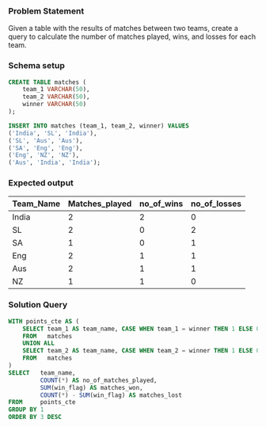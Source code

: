 ### Problem Statement

Given a table with the results of matches between two teams, create a query to calculate the number of matches played, wins, and losses for each team.

### Schema setup

```sql
CREATE TABLE matches (
    team_1 VARCHAR(50),
    team_2 VARCHAR(50),
    winner VARCHAR(50)
);

INSERT INTO matches (team_1, team_2, winner) VALUES 
('India', 'SL', 'India'),
('SL', 'Aus', 'Aus'),
('SA', 'Eng', 'Eng'),
('Eng', 'NZ', 'NZ'),
('Aus', 'India', 'India');
```

### Expected output

| Team_Name | Matches_played | no_of_wins | no_of_losses |
|-----------|----------------|------------|--------------|
| India     | 2              | 2          | 0            |
| SL        | 2              | 0          | 2            |
| SA        | 1              | 0          | 1            |
| Eng       | 2              | 1          | 1            |
| Aus       | 2              | 1          | 1            |
| NZ        | 1              | 1          | 0            |

### Solution Query

```sql
WITH points_cte AS (
	SELECT team_1 AS team_name, CASE WHEN team_1 = winner THEN 1 ELSE 0 END as win_flag 
	FROM   matches
	UNION ALL	
	SELECT team_2 AS team_name, CASE WHEN team_2 = winner THEN 1 ELSE 0 END AS win_flag 
	FROM   matches
)
SELECT   team_name, 
         COUNT(*) AS no_of_matches_played, 
         SUM(win_flag) AS matches_won, 
	     COUNT(*) - SUM(win_flag) AS matches_lost 
FROM     points_cte 
GROUP BY 1 
ORDER BY 3 DESC
```

